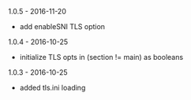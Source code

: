 1.0.5 - 2016-11-20

* add enableSNI TLS option

1.0.4 - 2016-10-25

* initialize TLS opts in (section != main) as booleans

1.0.3 - 2016-10-25

* added tls.ini loading

